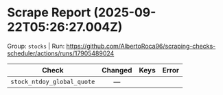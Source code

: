 # Scrape Report (2025-09-22T05:26:27.004Z)

Group: `stocks`  |  Run: https://github.com/AlbertoRoca96/scraping-checks-scheduler/actions/runs/17905489024

| Check | Changed | Keys | Error |
|---|:---:|:--|:--|
| `stock_ntdoy_global_quote` | — |  |  |
